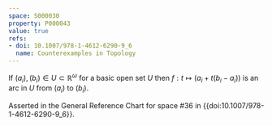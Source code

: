 ```yaml
---
space: S000030
property: P000043
value: true
refs:
- doi: 10.1007/978-1-4612-6290-9_6
  name: Counterexamples in Topology
---
```


If $(a_i),(b_i) \in U \subset \mathbb{R}^\omega$ for a basic open set $U$ then $f: t \mapsto \big(a_i + t(b_i - a_i)\big)$ is an arc in $U$ from $(a_i)$ to $(b_i)$.

Asserted in the General Reference Chart for space #36 in
{{doi:10.1007/978-1-4612-6290-9_6}}.
